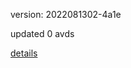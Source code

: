 version: 2022081302-4a1e

updated 0 avds

[details](https://github.com/0x74f917491bfa7ebfa379/ali_avd_db/blob/master/change_log/2022/08/13/02/4a1e.txt)